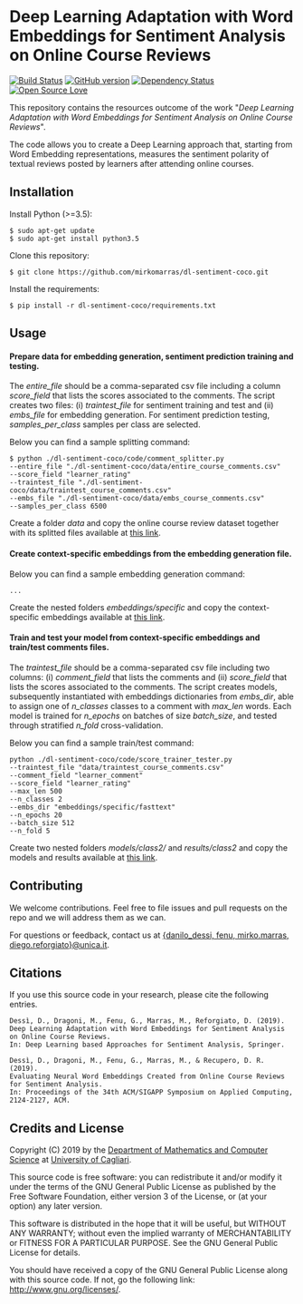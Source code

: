 # Deep Learning Adaptation with Word Embeddings for Sentiment Analysis on Online Course Reviews
[![Build Status](https://travis-ci.org/pages-themes/cayman.svg?branch=master)](https://travis-ci.org/pages-themes/cayman)
[![GitHub version](https://badge.fury.io/gh/boennemann%2Fbadges.svg)](http://badge.fury.io/gh/boennemann%2Fbadges)
[![Dependency Status](https://david-dm.org/boennemann/badges.svg)](https://david-dm.org/boennemann/badges)
[![Open Source Love](https://badges.frapsoft.com/os/gpl/gpl.svg?v=102)](https://github.com/ellerbrock/open-source-badge/)

This repository contains the resources outcome of the work "*Deep Learning Adaptation with Word Embeddings for Sentiment Analysis on Online Course Reviews*".

The code allows you to create a Deep Learning approach that, starting from Word Embedding representations, measures the sentiment polarity of textual reviews posted by learners after attending online courses.

## Installation 

Install Python (>=3.5):
```
$ sudo apt-get update
$ sudo apt-get install python3.5
```
Clone this repository: 
```
$ git clone https://github.com/mirkomarras/dl-sentiment-coco.git
```
Install the requirements:
```
$ pip install -r dl-sentiment-coco/requirements.txt
```

## Usage

#### Prepare data for embedding generation, sentiment prediction training and testing.

The *entire_file* should be a comma-separated csv file including a column *score_field* that lists the scores associated 
to the comments. The script creates two files: (i) *traintest_file* for sentiment training and test and (ii) *embs_file* 
for embedding generation. For sentiment prediction testing, *samples_per_class* samples per class are selected.

Below you can find a sample splitting command: 
```
$ python ./dl-sentiment-coco/code/comment_splitter.py 
--entire_file "./dl-sentiment-coco/data/entire_course_comments.csv" 
--score_field "learner_rating" 
--traintest_file "./dl-sentiment-coco/data/traintest_course_comments.csv" 
--embs_file "./dl-sentiment-coco/data/embs_course_comments.csv" 
--samples_per_class 6500
```

Create a folder *data* and copy the online course review dataset together with its splitted files
available at [this link](https://drive.google.com/file/d/1aZgJAhanQjKV3Gzscx0bjs6_kbImQIKF/view?usp=sharing). 

#### Create context-specific embeddings from the embedding generation file. 

Below you can find a sample embedding generation command:

```
...
```

Create the nested folders *embeddings/specific* and copy the context-specific embeddings available at [this link](https://drive.google.com/file/d/1guu3WT-FaF-keWW1NHBdNRkpvU6g5KRO/view?usp=sharing). 

#### Train and test your model from context-specific embeddings and train/test comments files. 

The *traintest_file* should be a comma-separated csv file including two columns: (i) *comment_field* that lists the
comments and (ii) *score_field* that lists the scores associated to the comments. The script creates models, subsequently 
instantiated with embeddings dictionaries from *embs_dir*, able to assign one of *n_classes* classes to a comment with 
*max_len* words. Each model is trained for *n_epochs* on batches of size *batch_size*, and tested through stratified *n_fold* cross-validation. 

Below you can find a sample train/test command:

```
python ./dl-sentiment-coco/code/score_trainer_tester.py 
--traintest_file "data/traintest_course_comments.csv" 
--comment_field "learner_comment" 
--score_field "learner_rating" 
--max_len 500 
--n_classes 2 
--embs_dir "embeddings/specific/fasttext" 
--n_epochs 20 
--batch_size 512 
--n_fold 5
```

Create two nested folders *models/class2/* and *results/class2* and copy the models and results 
available at [this link](https://drive.google.com/file/d/1pW3XYpfhOvXbXGtQOgu_zC06IupCqKmB/view?usp=sharing). 

## Contributing
We welcome contributions. Feel free to file issues and pull requests on the repo and we will address them as we can.

For questions or feedback, contact us at [{danilo_dessi, fenu, mirko.marras, diego.reforgiato}@unica.it](http://).

## Citations
If you use this source code in your research, please cite the following entries.

```
Dessì, D., Dragoni, M., Fenu, G., Marras, M., Reforgiato, D. (2019). 
Deep Learning Adaptation with Word Embeddings for Sentiment Analysis on Online Course Reviews. 
In: Deep Learning based Approaches for Sentiment Analysis, Springer.
```

```
Dessì, D., Dragoni, M., Fenu, G., Marras, M., & Recupero, D. R. (2019). 
Evaluating Neural Word Embeddings Created from Online Course Reviews for Sentiment Analysis. 
In: Proceedings of the 34th ACM/SIGAPP Symposium on Applied Computing, 2124-2127, ACM.
```

## Credits and License
Copyright (C) 2019 by the [Department of Mathematics and Computer Science](https://www.unica.it/unica/it/dip_matinfo.page) at [University of Cagliari](https://www.unica.it/unica/).

This source code is free software: you can redistribute it and/or modify it under the terms of the GNU General Public License as published by the Free Software Foundation, either version 3 of the License, or (at your option) any later version.

This software is distributed in the hope that it will be useful, but WITHOUT ANY WARRANTY; without even the implied warranty of MERCHANTABILITY or FITNESS FOR A PARTICULAR PURPOSE. See the GNU General Public License for details.

You should have received a copy of the GNU General Public License along with this source code. If not, go the following link: http://www.gnu.org/licenses/.

